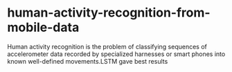 # human-activity-recognition-from-mobile-data
Human activity recognition is the problem of classifying sequences of accelerometer data recorded by specialized harnesses or smart phones into known well-defined movements.LSTM gave best results

